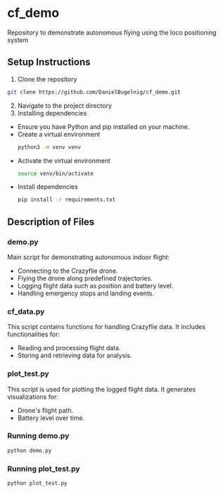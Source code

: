 # cf_demo
Repository to demonstrate autonomous flying using the loco positioning system

## Setup Instructions
1. Clone the repository
```bash
git clone https://github.com/DanielBugelnig/cf_demo.git
```
2. Navigate to the project directory
3. Installing dependencies

- Ensure you have Python and pip installed on your machine. 
- Create a virtual environment
   ```bash
   python3 -m venv venv
- Activate the virtual environment
  ```bash
  source venv/bin/activate
- Install dependencies
   ```bash
   pip install -r requirements.txt

## Description of Files
### demo.py
Main script for demonstrating autonomous indoor flight:
- Connecting to the Crazyflie drone.
- Flying the drone along predefined trajectories.
- Logging flight data such as position and battery level.
- Handling emergency stops and landing events.

### cf_data.py
This script contains functions for handling Crazyflie data. It includes functionalities for:
- Reading and processing flight data.
- Storing and retrieving data for analysis.

### plot_test.py
This script is used for plotting the logged flight data. It generates visualizations for:
- Drone's flight path.
- Battery level over time.

### Running demo.py
```bash
python demo.py
```

### Running plot_test.py
```bash
python plot_test.py
```




